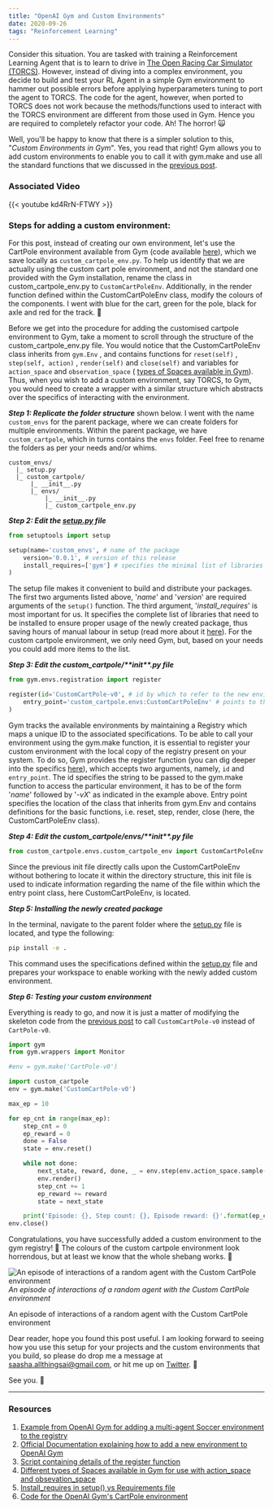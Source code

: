 ```yaml
---
title: "OpenAI Gym and Custom Environments"
date: 2020-09-26
tags: "Reinforcement Learning"
---
```


Consider this situation. You are tasked with training a Reinforcement Learning Agent that is to learn to drive in [The Open Racing Car Simulator (TORCS)](https://en.wikipedia.org/wiki/TORCS). However, instead of diving into a complex environment, you decide to build and test your RL Agent in a simple Gym environment to hammer out possible errors before applying hyperparameters tuning to port the agent to TORCS. The code for the agent, however, when ported to TORCS does not work because the methods/functions used to interact with the TORCS environment are different from those used in Gym. Hence you are required to completely refactor your code. Ah! The horror! 🙀

Well, you'll be happy to know that there is a simpler solution to this, "*Custom Environments in Gym*". Yes, you read that right! Gym allows you to add custom environments to enable you to call it with gym.make and use all the standard functions that we discussed in the [previous post](https://www.saashanair.com/introduction-to-openai-gym/).

### Associated Video

{{< youtube kd4RrN-FTWY >}}

### Steps for adding a custom environment:

For this post, instead of creating our own environment, let's use the CartPole environment available from Gym (code available [here](https://github.com/openai/gym/blob/master/gym/envs/classic_control/cartpole.py)), which we save locally as `custom_cartpole_env.py`. To help us identify that we are actually using the custom cart pole environment, and not the standard one provided with the Gym installation, rename the class in custom_cartpole_env.py to `CustomCartPoleEnv`. Additionally, in the render function defined within the CustomCartPoleEnv class, modify the colours of the components. I went with blue for the cart, green for the pole, black for axle and red for the track. 🤪

Before we get into the procedure for adding the customised cartpole environment to Gym, take a moment to scroll through the structure of the custom_cartpole_env.py file. You would notice that the CustomCartPoleEnv class inherits from `gym.Env` , and contains functions for `reset(self)` , `step(self, action)` , `render(self)`  and `close(self)` and variables for `action_space` and `observation_space` ( [types of Spaces available in Gym](https://github.com/openai/gym/tree/master/gym/spaces)). Thus, when you wish to add a custom environment, say TORCS, to Gym, you would need to create a wrapper with a similar structure which abstracts over the specifics of interacting with the environment.

***Step 1: Replicate the folder structure*** shown below. I went with the name `custom_envs` for the parent package, where we can create folders for multiple environments. Within the parent package, we have `custom_cartpole`, which in turns contains the `envs` folder. Feel free to rename the folders as per your needs and/or whims.

```
custom_envs/
  |_ setup.py
  |_ custom_cartpole/
      |_ __init__.py
      |_ envs/
          |_ __init__.py
          |_ custom_cartpole_env.py
```

***Step 2: Edit the [setup.py](http://setup.py/) file***

```python
from setuptools import setup

setup(name='custom_envs', # name of the package
	version='0.0.1', # version of this release
	install_requires=['gym'] # specifies the minimal list of libraries required to run the package correctly
)
```

The setup file makes it convenient to build and distribute your packages. The first two arguments listed above, '*name*' and '*version*' are required arguments of the `setup()` function. The third argument, '*install_requires*' is most important for us. It specifies the complete  list of libraries that need to be installed to ensure proper usage of the newly created package, thus saving hours of manual labour in setup (read more about it [here](https://packaging.python.org/discussions/install-requires-vs-requirements/)). For the custom cartpole environment, we only need Gym, but, based on your needs you could add more items to the list.

***Step 3: Edit the custom_cartpole/\*\*init\*\*.py file***

```python
from gym.envs.registration import register

register(id='CustomCartPole-v0', # id by which to refer to the new environment; the string is passed as an argument to gym.make() to create a copy of the environment
	entry_point='custom_cartpole.envs:CustomCartPoleEnv' # points to the class that inherits from gym.Env and defines the four basic functions, i.e. reset, step, render, close
)
```

Gym tracks the available environments by maintaining a Registry which maps a unique ID to the associated specifications. To be able to call your environment using the gym.make function, it is essential to register your custom environment with the local copy of the registry present on your system. To do so, Gym provides the register function (you can dig deeper into the specifics [here](https://github.com/openai/gym/blob/master/gym/envs/registration.py)), which accepts two arguments, namely, `id` and `entry_point`. The id specifies the string to be passed to the gym.make function to access the particular environment, it has to be of the form '*name*' followed by '*-vX*' as indicated in the example above. Entry point specifies the location of the class that inherits from gym.Env and contains definitions for the basic functions, i.e. reset, step, render, close (here, the CustomCartPoleEnv class).

***Step 4: Edit the custom_cartpole/envs/\*\*init\*\*.py file***

```python
from custom_cartpole.envs.custom_cartpole_env import CustomCartPoleEnv # points to the location where the class that inherits from gym.Env can be found
```

Since the previous init file directly calls upon the CustomCartPoleEnv without bothering to locate it within the directory structure, this init file is used to indicate information regarding the name of the file within which the entry point class, here CustomCartPoleEnv, is located.

***Step 5: Installing the newly created package***

In the terminal, navigate to the parent folder where the [setup.py](http://setup.py/) file is located, and type the following:

```bash
pip install -e .
```

This command uses the specifications defined within the [setup.py](http://setup.py/) file and prepares your workspace to enable working with the newly added custom environment.

***Step 6: Testing your custom environment***

Everything is ready to go, and now it is just a matter of modifying the skeleton code from the [previous post](https://www.saashanair.com/introduction-to-openai-gym/) to call `CustomCartPole-v0` instead of `CartPole-v0`.

```python
import gym
from gym.wrappers import Monitor

#env = gym.make('CartPole-v0')

import custom_cartpole
env = gym.make('CustomCartPole-v0')

max_ep = 10

for ep_cnt in range(max_ep):
	step_cnt = 0
	ep_reward = 0
	done = False
	state = env.reset()

	while not done:
		next_state, reward, done, _ = env.step(env.action_space.sample())
		env.render()
		step_cnt += 1
		ep_reward += reward
		state = next_state

	print('Episode: {}, Step count: {}, Episode reward: {}'.format(ep_cnt, step_cnt, ep_reward))
env.close()
```

Congratulations, you have successfully added a custom environment to the gym registry! 🎉 The colours of the custom cartpole environment look horrendous, but at least we know that the whole shebang works. 🤪


<img src="/images/posts/20200926_openai_gym_and_custom_env/1_random_agent.gif" class="large" alt="An episode of interactions of a random agent with the Custom CartPole environment">
<em>An episode of interactions of a random agent with the Custom CartPole environment</em>


An episode of interactions of a random agent with the Custom CartPole environment

Dear reader, hope you found this post useful. I am looking forward to seeing how you use this setup for your projects and the custom environments that you build, so please do drop me a message at [saasha.allthingsai@gmail.com](mailto:saasha.allthingsai@gmail.com), or hit me up on [Twitter](https://twitter.com/saasha_nair). 💙

See you. 👋

---

### Resources

1. [Example from OpenAI Gym for adding a multi-agent Soccer environment to the registry](https://github.com/openai/gym-soccer)
2. [Official Documentation explaining how to add a new environment to OpenAI Gym](https://github.com/openai/gym/blob/master/docs/creating-environments.md)
3. [Script containing details of the register function](https://github.com/openai/gym/blob/master/gym/envs/registration.py)
4. [Different types of Spaces available in Gym for use with action_space and obsevation_space](https://github.com/openai/gym/tree/master/gym/spaces)
5. [Install_requires in setup() vs Requirements file](https://packaging.python.org/discussions/install-requires-vs-requirements/)
6. [Code for the OpenAI Gym's CartPole environment](https://github.com/openai/gym/blob/master/gym/envs/classic_control/cartpole.py)